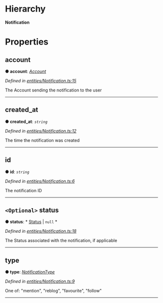 

# Hierarchy

**Notification**

# Properties

<a id="account"></a>

##  account

**● account**: *[Account](_entities_account_.account.md)*

*Defined in [entities/Notification.ts:15](https://github.com/lagunehq/core/blob/ad87ae7/src/entities/Notification.ts#L15)*

The Account sending the notification to the user

___
<a id="created_at"></a>

##  created_at

**● created_at**: *`string`*

*Defined in [entities/Notification.ts:12](https://github.com/lagunehq/core/blob/ad87ae7/src/entities/Notification.ts#L12)*

The time the notification was created

___
<a id="id"></a>

##  id

**● id**: *`string`*

*Defined in [entities/Notification.ts:6](https://github.com/lagunehq/core/blob/ad87ae7/src/entities/Notification.ts#L6)*

The notification ID

___
<a id="status"></a>

## `<Optional>` status

**● status**: * [Status](_entities_status_.status.md) &#124; `null`
*

*Defined in [entities/Notification.ts:18](https://github.com/lagunehq/core/blob/ad87ae7/src/entities/Notification.ts#L18)*

The Status associated with the notification, if applicable

___
<a id="type"></a>

##  type

**● type**: *[NotificationType](../modules/_entities_notification_.md#notificationtype)*

*Defined in [entities/Notification.ts:9](https://github.com/lagunehq/core/blob/ad87ae7/src/entities/Notification.ts#L9)*

One of: "mention", "reblog", "favourite", "follow"

___

